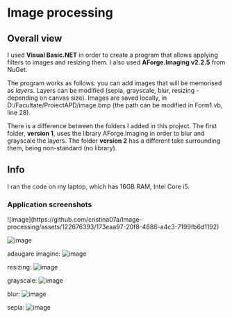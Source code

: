 <h1>Image processing</h1>

<h2>Overall view</h2>
I used <b>Visual Basic.NET</b> in order to create a program that allows applying filters to images and resizing them. I also used <b>AForge.Imaging v2.2.5</b> from NuGet.
  
The program works as follows: you can add images that will be memorised as <i>layers</i>. Layers can be modified (sepia, grayscale, blur, resizing - depending on canvas size). Images are saved locally, in D:/Facultate/ProiectAPD/image.bmp (the path can be modified in Form1.vb, line 28).

There is a difference between the folders I added in this project. The first folder, <b>version 1</b>, uses the library AForge.Imaging in order to blur and grayscale the layers. The folder <b>version 2</b> has a different take surrounding them, being non-standard (no library).

<h2>Info</h2>

  I ran the code on my laptop, which has 16GB RAM, Intel Core i5.

<h3>Application screenshots</h3>
![image](https://github.com/cristina07a/Image-processing/assets/122676393/173eaa97-20f8-4886-a4c3-7199fb6d1192)



![image](https://github.com/cristina07a/Image-processing/assets/122676393/9d108055-6a6a-4527-9b65-2c28175cf567)

adaugare imagine:
![image](https://github.com/cristina07a/Image-processing/assets/122676393/f8357876-72d0-4b57-96df-976826816f6c)

resizing:
![image](https://github.com/cristina07a/Image-processing/assets/122676393/85734470-bbc6-4cd2-9538-4bfd70635510)

grayscale:
![image](https://github.com/cristina07a/Image-processing/assets/122676393/5153fd35-6c30-4712-a605-e666db0f114f)

blur:
![image](https://github.com/cristina07a/Image-processing/assets/122676393/51d94c82-7cc6-4ebd-a2a7-56370ee2b73f)

sepia:
![image](https://github.com/cristina07a/Image-processing/assets/122676393/5d309429-6ec5-40d5-94f2-5a52c9098a80)

